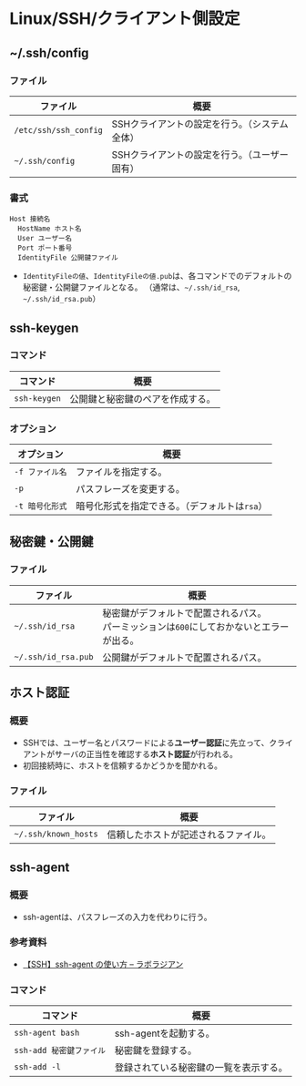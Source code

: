 # Linux/SSH/クライアント側設定

## ~/.ssh/config

### ファイル

| ファイル              | 概要                                          |
| --------------------- | --------------------------------------------- |
| `/etc/ssh/ssh_config` | SSHクライアントの設定を行う。（システム全体） |
| `~/.ssh/config`       | SSHクライアントの設定を行う。（ユーザー固有） |

### 書式

```text
Host 接続名
  HostName ホスト名
  User ユーザー名
  Port ポート番号
  IdentityFile 公開鍵ファイル
```

- `IdentityFileの値`、`IdentityFileの値.pub`は、各コマンドでのデフォルトの秘密鍵・公開鍵ファイルとなる。
  （通常は、`~/.ssh/id_rsa`, `~/.ssh/id_rsa.pub`）

## ssh-keygen

### コマンド

|コマンド|概要|
|---|---|
|`ssh-keygen`|公開鍵と秘密鍵のペアを作成する。|

### オプション

|オプション|概要|
|---|---|
|`-f ファイル名`|ファイルを指定する。|
|`-p`|パスフレーズを変更する。|
|`-t 暗号化形式`|暗号化形式を指定できる。（デフォルトは`rsa`）|

## 秘密鍵・公開鍵

### ファイル

| ファイル            | 概要                                                         |
| ------------------- | ------------------------------------------------------------ |
| `~/.ssh/id_rsa`     | 秘密鍵がデフォルトで配置されるパス。<br />パーミッションは`600`にしておかないとエラーが出る。 |
| `~/.ssh/id_rsa.pub` | 公開鍵がデフォルトで配置されるパス。                         |

## ホスト認証

### 概要

- SSHでは、ユーザー名とパスワードによる**ユーザー認証**に先立って、クライアントがサーバの正当性を確認する**ホスト認証**が行われる。
- 初回接続時に、ホストを信頼するかどうかを聞かれる。

### ファイル

| ファイル             | 概要                                 |
| -------------------- | ------------------------------------ |
| `~/.ssh/known_hosts` | 信頼したホストが記述されるファイル。 |

## ssh-agent

### 概要

- ssh-agentは、パスフレーズの入力を代わりに行う。

### 参考資料

- [【SSH】ssh-agent の使い方 – ラボラジアン](https://laboradian.com/how-to-use-ssh-agent/)

### コマンド

|コマンド|概要|
|---|---|
|`ssh-agent bash`|ssh-agentを起動する。|
|`ssh-add 秘密鍵ファイル`|秘密鍵を登録する。|
|`ssh-add -l`|登録されている秘密鍵の一覧を表示する。|
